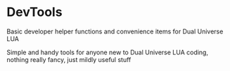 # DevTools
Basic developer helper functions and convenience items for Dual Universe LUA 

Simple and handy tools for anyone new to Dual Universe LUA coding, nothing really fancy, just mildly useful stuff
